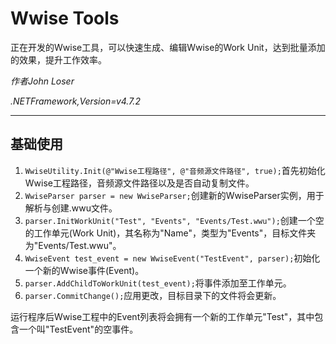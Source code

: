 # Wwise Tools
正在开发的Wwise工具，可以快速生成、编辑Wwise的Work Unit，达到批量添加的效果，提升工作效率。

*作者John Loser*

*.NETFramework,Version=v4.7.2*
___

## 基础使用
1. `WwiseUtility.Init(@"Wwise工程路径", @"音频源文件路径", true);`首先初始化Wwise工程路径，音频源文件路径以及是否自动复制文件。
2. `WwiseParser parser = new WwiseParser;`创建新的WwiseParser实例，用于解析与创建.wwu文件。
3. `parser.InitWorkUnit("Test", "Events", "Events/Test.wwu");`创建一个空的工作单元(Work Unit)，其名称为"Name"，类型为"Events"，目标文件夹为"Events/Test.wwu"。
4. `WwiseEvent test_event = new WwiseEvent("TestEvent", parser);`初始化一个新的Wwise事件(Event)。
5. `parser.AddChildToWorkUnit(test_event);`将事件添加至工作单元。
6. `parser.CommitChange();`应用更改，目标目录下的文件将会更新。

运行程序后Wwise工程中的Event列表将会拥有一个新的工作单元"Test"，其中包含一个叫"TestEvent"的空事件。
